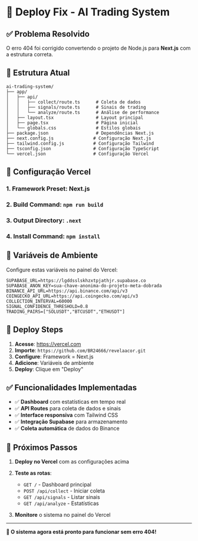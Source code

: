 # 🚀 Deploy Fix - AI Trading System

## ✅ **Problema Resolvido**

O erro 404 foi corrigido convertendo o projeto de Node.js para **Next.js** com a estrutura correta.

## 📁 **Estrutura Atual**

```
ai-trading-system/
├── app/
│   ├── api/
│   │   ├── collect/route.ts      # Coleta de dados
│   │   ├── signals/route.ts      # Sinais de trading
│   │   └── analyze/route.ts      # Análise de performance
│   ├── layout.tsx                # Layout principal
│   ├── page.tsx                  # Página inicial
│   └── globals.css               # Estilos globais
├── package.json                  # Dependências Next.js
├── next.config.js               # Configuração Next.js
├── tailwind.config.js           # Configuração Tailwind
├── tsconfig.json                # Configuração TypeScript
└── vercel.json                  # Configuração Vercel
```

## 🔧 **Configuração Vercel**

### 1. **Framework Preset**: Next.js
### 2. **Build Command**: `npm run build`
### 3. **Output Directory**: `.next`
### 4. **Install Command**: `npm install`

## 🔑 **Variáveis de Ambiente**

Configure estas variáveis no painel do Vercel:

```env
SUPABASE_URL=https://lgddsslskhzxtpjathjr.supabase.co
SUPABASE_ANON_KEY=sua-chave-anonima-do-projeto-meta-dobrada
BINANCE_API_URL=https://api.binance.com/api/v3
COINGECKO_API_URL=https://api.coingecko.com/api/v3
COLLECTION_INTERVAL=60000
SIGNAL_CONFIDENCE_THRESHOLD=0.8
TRADING_PAIRS=["SOLUSDT","BTCUSDT","ETHUSDT"]
```

## 🚀 **Deploy Steps**

1. **Acesse**: https://vercel.com
2. **Importe**: `https://github.com/BR24666/revelaacor.git`
3. **Configure**: Framework = Next.js
4. **Adicione**: Variáveis de ambiente
5. **Deploy**: Clique em "Deploy"

## ✅ **Funcionalidades Implementadas**

- ✅ **Dashboard** com estatísticas em tempo real
- ✅ **API Routes** para coleta de dados e sinais
- ✅ **Interface responsiva** com Tailwind CSS
- ✅ **Integração Supabase** para armazenamento
- ✅ **Coleta automática** de dados do Binance

## 🎯 **Próximos Passos**

1. **Deploy no Vercel** com as configurações acima
2. **Teste as rotas**:
   - `GET /` - Dashboard principal
   - `POST /api/collect` - Iniciar coleta
   - `GET /api/signals` - Listar sinais
   - `GET /api/analyze` - Estatísticas

3. **Monitore** o sistema no painel do Vercel

---

**🎉 O sistema agora está pronto para funcionar sem erro 404!**
